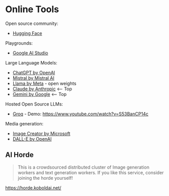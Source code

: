 # Online Tools

Open source community:
- [Hugging Face](https://huggingface.co/)

Playgrounds:
- [Google AI Studio](https://ai.google.dev/aistudio)

Large Language Models:
- [ChatGPT by OpenAI](https://chatgpt.com/)
- [Mistral by Mistral AI](https://chat.mistral.ai/)
- [Llama by Meta](https://ai.meta.com/) - open weights
- [Claude by Anthropic](https://claude.ai/) <-- Top
- [Gemini by Google](https://gemini.google.com/) <-- Top

Hosted Open Source LLMs:
- [Groq](https://groq.com/) - Demo: https://www.youtube.com/watch?v=S53BanCP14c

Media generation:
- [Image Creator by Microsoft](https://www.bing.com/images/create/)
- [DALL-E by OpenAI](https://openai.com/index/dall-e-3/)

## AI Horde

> This is a crowdsourced distributed cluster of Image generation workers and text generation workers. If you like this service, consider joining the horde yourself!

https://horde.koboldai.net/
